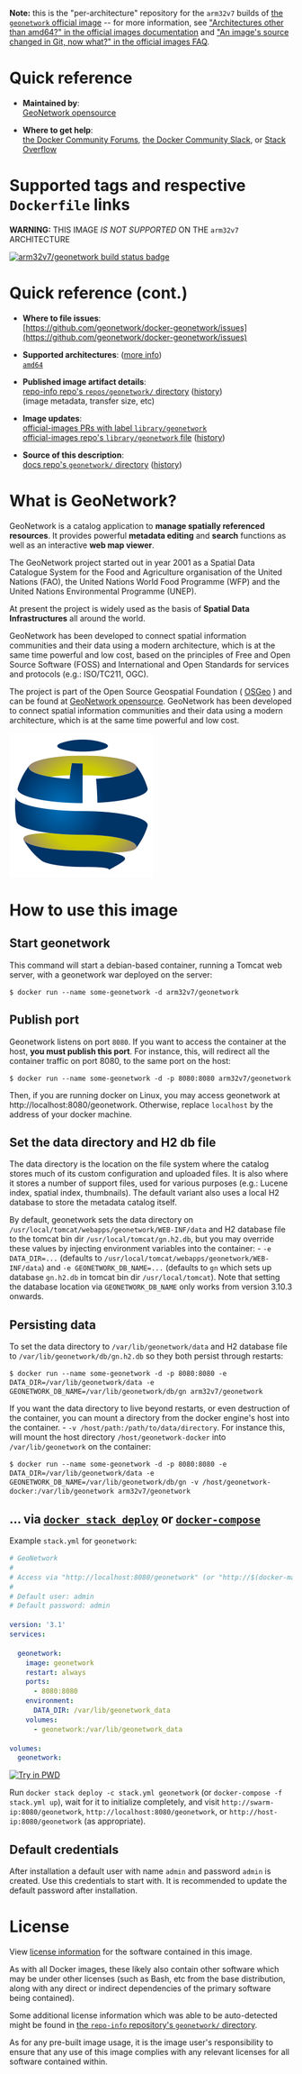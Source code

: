 <!--

********************************************************************************

WARNING:

    DO NOT EDIT "geonetwork/README.md"

    IT IS AUTO-GENERATED

    (from the other files in "geonetwork/" combined with a set of templates)

********************************************************************************

-->

**Note:** this is the "per-architecture" repository for the `arm32v7` builds of [the `geonetwork` official image](https://hub.docker.com/_/geonetwork) -- for more information, see ["Architectures other than amd64?" in the official images documentation](https://github.com/docker-library/official-images#architectures-other-than-amd64) and ["An image's source changed in Git, now what?" in the official images FAQ](https://github.com/docker-library/faq#an-images-source-changed-in-git-now-what).

# Quick reference

-	**Maintained by**:  
	[GeoNetwork opensource](https://github.com/geonetwork/docker-geonetwork)

-	**Where to get help**:  
	[the Docker Community Forums](https://forums.docker.com/), [the Docker Community Slack](https://dockr.ly/slack), or [Stack Overflow](https://stackoverflow.com/search?tab=newest&q=docker)

# Supported tags and respective `Dockerfile` links

**WARNING:** THIS IMAGE *IS NOT SUPPORTED* ON THE `arm32v7` ARCHITECTURE

[![arm32v7/geonetwork build status badge](https://img.shields.io/jenkins/s/https/doi-janky.infosiftr.net/job/multiarch/job/arm32v7/job/geonetwork.svg?label=arm32v7/geonetwork%20%20build%20job)](https://doi-janky.infosiftr.net/job/multiarch/job/arm32v7/job/geonetwork/)

# Quick reference (cont.)

-	**Where to file issues**:  
	[https://github.com/geonetwork/docker-geonetwork/issues](https://github.com/geonetwork/docker-geonetwork/issues)

-	**Supported architectures**: ([more info](https://github.com/docker-library/official-images#architectures-other-than-amd64))  
	[`amd64`](https://hub.docker.com/r/amd64/geonetwork/)

-	**Published image artifact details**:  
	[repo-info repo's `repos/geonetwork/` directory](https://github.com/docker-library/repo-info/blob/master/repos/geonetwork) ([history](https://github.com/docker-library/repo-info/commits/master/repos/geonetwork))  
	(image metadata, transfer size, etc)

-	**Image updates**:  
	[official-images PRs with label `library/geonetwork`](https://github.com/docker-library/official-images/pulls?q=label%3Alibrary%2Fgeonetwork)  
	[official-images repo's `library/geonetwork` file](https://github.com/docker-library/official-images/blob/master/library/geonetwork) ([history](https://github.com/docker-library/official-images/commits/master/library/geonetwork))

-	**Source of this description**:  
	[docs repo's `geonetwork/` directory](https://github.com/docker-library/docs/tree/master/geonetwork) ([history](https://github.com/docker-library/docs/commits/master/geonetwork))

# What is GeoNetwork?

GeoNetwork is a catalog application to **manage spatially referenced resources**. It provides powerful **metadata editing** and **search** functions as well as an interactive **web map viewer**.

The GeoNetwork project started out in year 2001 as a Spatial Data Catalogue System for the Food and Agriculture organisation of the United Nations (FAO), the United Nations World Food Programme (WFP) and the United Nations Environmental Programme (UNEP).

At present the project is widely used as the basis of **Spatial Data Infrastructures** all around the world.

GeoNetwork has been developed to connect spatial information communities and their data using a modern architecture, which is at the same time powerful and low cost, based on the principles of Free and Open Source Software (FOSS) and International and Open Standards for services and protocols (e.g.: ISO/TC211, OGC).

The project is part of the Open Source Geospatial Foundation ( [OSGeo](http://www.osgeo.org/) ) and can be found at [GeoNetwork opensource](http://www.geonetwork-opensource.org). GeoNetwork has been developed to connect spatial information communities and their data using a modern architecture, which is at the same time powerful and low cost.

![logo](https://raw.githubusercontent.com/docker-library/docs/6a537ddd2def65eaaa31cbadbaa5303f2dc82fe3/geonetwork/logo.png)

# How to use this image

## Start geonetwork

This command will start a debian-based container, running a Tomcat web server, with a geonetwork war deployed on the server:

```console
$ docker run --name some-geonetwork -d arm32v7/geonetwork
```

## Publish port

Geonetwork listens on port `8080`. If you want to access the container at the host, **you must publish this port**. For instance, this, will redirect all the container traffic on port 8080, to the same port on the host:

```console
$ docker run --name some-geonetwork -d -p 8080:8080 arm32v7/geonetwork
```

Then, if you are running docker on Linux, you may access geonetwork at http://localhost:8080/geonetwork. Otherwise, replace `localhost` by the address of your docker machine.

## Set the data directory and H2 db file

The data directory is the location on the file system where the catalog stores much of its custom configuration and uploaded files. It is also where it stores a number of support files, used for various purposes (e.g.: Lucene index, spatial index, thumbnails). The default variant also uses a local H2 database to store the metadata catalog itself.

By default, geonetwork sets the data directory on `/usr/local/tomcat/webapps/geonetwork/WEB-INF/data` and H2 database file to the tomcat bin dir `/usr/local/tomcat/gn.h2.db`, but you may override these values by injecting environment variables into the container: - `-e DATA_DIR=...` (defaults to `/usr/local/tomcat/webapps/geonetwork/WEB-INF/data`) and `-e GEONETWORK_DB_NAME=...` (defaults to `gn` which sets up database `gn.h2.db` in tomcat bin dir `/usr/local/tomcat`). Note that setting the database location via `GEONETWORK_DB_NAME` only works from version 3.10.3 onwards.

## Persisting data

To set the data directory to `/var/lib/geonetwork/data` and H2 database file to `/var/lib/geonetwork/db/gn.h2.db` so they both persist through restarts:

```console
$ docker run --name some-geonetwork -d -p 8080:8080 -e DATA_DIR=/var/lib/geonetwork/data -e GEONETWORK_DB_NAME=/var/lib/geonetwork/db/gn arm32v7/geonetwork
```

If you want the data directory to live beyond restarts, or even destruction of the container, you can mount a directory from the docker engine's host into the container. - `-v /host/path:/path/to/data/directory`. For instance this, will mount the host directory `/host/geonetwork-docker` into `/var/lib/geonetwork` on the container:

```console
$ docker run --name some-geonetwork -d -p 8080:8080 -e DATA_DIR=/var/lib/geonetwork/data -e GEONETWORK_DB_NAME=/var/lib/geonetwork/db/gn -v /host/geonetwork-docker:/var/lib/geonetwork arm32v7/geonetwork
```

## ... via [`docker stack deploy`](https://docs.docker.com/engine/reference/commandline/stack_deploy/) or [`docker-compose`](https://github.com/docker/compose)

Example `stack.yml` for `geonetwork`:

```yaml
# GeoNetwork
#
# Access via "http://localhost:8080/geonetwork" (or "http://$(docker-machine ip):8080/geonetwork" if using docker-machine)
#
# Default user: admin
# Default password: admin

version: '3.1'
services:

  geonetwork:
    image: geonetwork
    restart: always
    ports:
      - 8080:8080
    environment:
      DATA_DIR: /var/lib/geonetwork_data
    volumes:
      - geonetwork:/var/lib/geonetwork_data

volumes:
  geonetwork:
```

[![Try in PWD](https://github.com/play-with-docker/stacks/raw/cff22438cb4195ace27f9b15784bbb497047afa7/assets/images/button.png)](http://play-with-docker.com?stack=https://raw.githubusercontent.com/docker-library/docs/9efeec18b6b2ed232cf0fbd3914b6211e16e242c/geonetwork/stack.yml)

Run `docker stack deploy -c stack.yml geonetwork` (or `docker-compose -f stack.yml up`), wait for it to initialize completely, and visit `http://swarm-ip:8080/geonetwork`, `http://localhost:8080/geonetwork`, or `http://host-ip:8080/geonetwork` (as appropriate).

## Default credentials

After installation a default user with name `admin` and password `admin` is created. Use this credentials to start with. It is recommended to update the default password after installation.

# License

View [license information](http://www.geonetwork-opensource.org/manuals/trunk/eng/users/overview/license.html) for the software contained in this image.

As with all Docker images, these likely also contain other software which may be under other licenses (such as Bash, etc from the base distribution, along with any direct or indirect dependencies of the primary software being contained).

Some additional license information which was able to be auto-detected might be found in [the `repo-info` repository's `geonetwork/` directory](https://github.com/docker-library/repo-info/tree/master/repos/geonetwork).

As for any pre-built image usage, it is the image user's responsibility to ensure that any use of this image complies with any relevant licenses for all software contained within.
